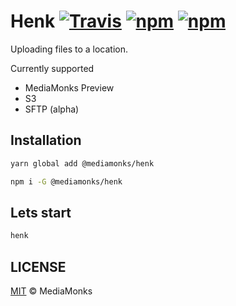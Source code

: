 # Henk [![Travis](https://img.shields.io/travis/mediamonks/henk.svg)](https://travis-ci.org/mediamonks/richmedia-temple-server) [![npm](https://img.shields.io/npm/v/@mediamonks/henk.svg)](https://www.npmjs.com/package/@mediamonks/henk) [![npm](https://img.shields.io/npm/dm/@mediamonks/henk.svg)](https://www.npmjs.com/package/@mediamonks/richmedia-temple-server)

Uploading files to a location.

Currently supported

* MediaMonks Preview
* S3
* SFTP (alpha)

## Installation
```sh
yarn global add @mediamonks/henk
```

```sh
npm i -G @mediamonks/henk
```

## Lets start
```sh
henk
```



## LICENSE

[MIT](./LICENSE) © MediaMonks